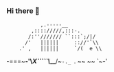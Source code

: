 ### Hi there 👋

               ,.-----__
            ,:::://///,:::-.
           /:''/////// ``:::`;/|/
          /'   ||||||     :://'`\\
        .' ,   ||||||     `/(  e \\
  -===~__-'\\__X_`````\\_____/~`-._ `.
              ~~        ~~       `~-'
<!--
**andres039/andres039** is a ✨ _special_ ✨ repository because its `README.md` (this file) appears on your GitHub profile.

Here are some ideas to get you started:

- 🔭 I’m currently working on ...
- 🌱 I’m currently learning ...
- 👯 I’m looking to collaborate on ...
- 🤔 I’m looking for help with ...
- 💬 Ask me about ...
- 📫 How to reach me: ...
- 😄 Pronouns: ...
- ⚡ Fun fact: ...
-->
